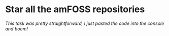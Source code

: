 # **Star all the amFOSS repositories**
*This task was pretty straightforward, I just pasted the code into the console and boom!*
